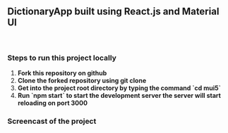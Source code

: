 ## DictionaryApp built using React.js and Material UI
<br>

### Steps to run this project locally

<ol>
  <li><b>Fork this repository on github</b></li>
  <li><b>Clone the forked repository using git clone</b></li>
  <li><b>Get into the project root directory by typing the command `cd mui5`</b></li>
  <li><b>Run `npm start` to start the development server the server will start reloading on port 3000</b></li>
</ol>

### Screencast of the project
